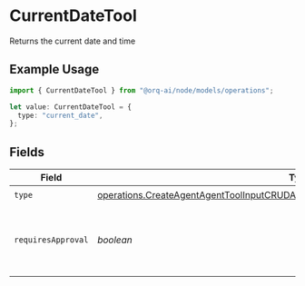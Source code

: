 # CurrentDateTool

Returns the current date and time

## Example Usage

```typescript
import { CurrentDateTool } from "@orq-ai/node/models/operations";

let value: CurrentDateTool = {
  type: "current_date",
};
```

## Fields

| Field                                                                                                                                                                                      | Type                                                                                                                                                                                       | Required                                                                                                                                                                                   | Description                                                                                                                                                                                |
| ------------------------------------------------------------------------------------------------------------------------------------------------------------------------------------------ | ------------------------------------------------------------------------------------------------------------------------------------------------------------------------------------------ | ------------------------------------------------------------------------------------------------------------------------------------------------------------------------------------------ | ------------------------------------------------------------------------------------------------------------------------------------------------------------------------------------------ |
| `type`                                                                                                                                                                                     | [operations.CreateAgentAgentToolInputCRUDAgentsRequestRequestBodySettingsTools11Type](../../models/operations/createagentagenttoolinputcrudagentsrequestrequestbodysettingstools11type.md) | :heavy_check_mark:                                                                                                                                                                         | N/A                                                                                                                                                                                        |
| `requiresApproval`                                                                                                                                                                         | *boolean*                                                                                                                                                                                  | :heavy_minus_sign:                                                                                                                                                                         | Whether this tool requires approval before execution                                                                                                                                       |